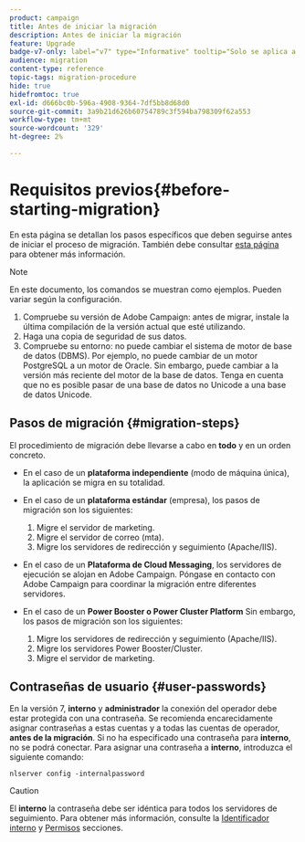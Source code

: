 ```yaml
---
product: campaign
title: Antes de iniciar la migración
description: Antes de iniciar la migración
feature: Upgrade
badge-v7-only: label="v7" type="Informative" tooltip="Solo se aplica a Campaign Classic v7"
audience: migration
content-type: reference
topic-tags: migration-procedure
hide: true
hidefromtoc: true
exl-id: d666bc0b-596a-4908-9364-7df5bb8d68d0
source-git-commit: 3a9b21d626b60754789c3f594ba798309f62a553
workflow-type: tm+mt
source-wordcount: '329'
ht-degree: 2%

---
```


# Requisitos previos{#before-starting-migration}



En esta página se detallan los pasos específicos que deben seguirse antes de iniciar el proceso de migración. También debe consultar [esta página](about-migration.md) para obtener más información.

>[!NOTE]
>
>En este documento, los comandos se muestran como ejemplos. Pueden variar según la configuración.

1. Compruebe su versión de Adobe Campaign: antes de migrar, instale la última compilación de la versión actual que esté utilizando.
1. Haga una copia de seguridad de sus datos.
1. Compruebe su entorno: no puede cambiar el sistema de motor de base de datos (DBMS). Por ejemplo, no puede cambiar de un motor PostgreSQL a un motor de Oracle. Sin embargo, puede cambiar a la versión más reciente del motor de la base de datos. Tenga en cuenta que no es posible pasar de una base de datos no Unicode a una base de datos Unicode.

## Pasos de migración {#migration-steps}

El procedimiento de migración debe llevarse a cabo en **todo** y en un orden concreto.

* En el caso de un **plataforma independiente** (modo de máquina única), la aplicación se migra en su totalidad.
* En el caso de un **plataforma estándar** (empresa), los pasos de migración son los siguientes:

   1. Migre el servidor de marketing.
   1. Migre el servidor de correo (mta).
   1. Migre los servidores de redirección y seguimiento (Apache/IIS).

* En el caso de un **Plataforma de Cloud Messaging**, los servidores de ejecución se alojan en Adobe Campaign. Póngase en contacto con Adobe Campaign para coordinar la migración entre diferentes servidores.
* En el caso de un **Power Booster o Power Cluster Platform** Sin embargo, los pasos de migración son los siguientes:

   1. Migre los servidores de redirección y seguimiento (Apache/IIS).
   1. Migre los servidores Power Booster/Cluster.
   1. Migre el servidor de marketing.

## Contraseñas de usuario {#user-passwords}

En la versión 7, **interno** y **administrador** la conexión del operador debe estar protegida con una contraseña. Se recomienda encarecidamente asignar contraseñas a estas cuentas y a todas las cuentas de operador, **antes de la migración**. Si no ha especificado una contraseña para **interno**, no se podrá conectar. Para asignar una contraseña a **interno**, introduzca el siguiente comando:

```
nlserver config -internalpassword
```

>[!CAUTION]
>
>El **interno** la contraseña debe ser idéntica para todos los servidores de seguimiento. Para obtener más información, consulte la [Identificador interno](../../installation/using/configuring-campaign-server.md#internal-identifier) y [Permisos](../../platform/using/access-management.md) secciones.
